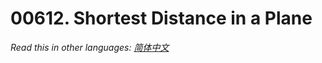 # 00612. Shortest Distance in a Plane

  _Read this in other languages:_
    [_简体中文_](README.zh-CN.md)

